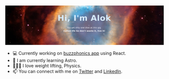 ![Alok header image](./github-profile.png)


- 💻 Currently working on [buzzphonics app](https://github.com/hellodeborahuk/phonics-sounds) using React.
- 📝 I am currently learning Astro.
- 🧘🏻‍♀️ I love weight lifting, Physics.
- 📫 You can connect with me on [Twitter](https://www.twitter.com/plantsfortrees) and [LinkedIn](https://www.linkedin.com/in/alokananda-y-489260251).

